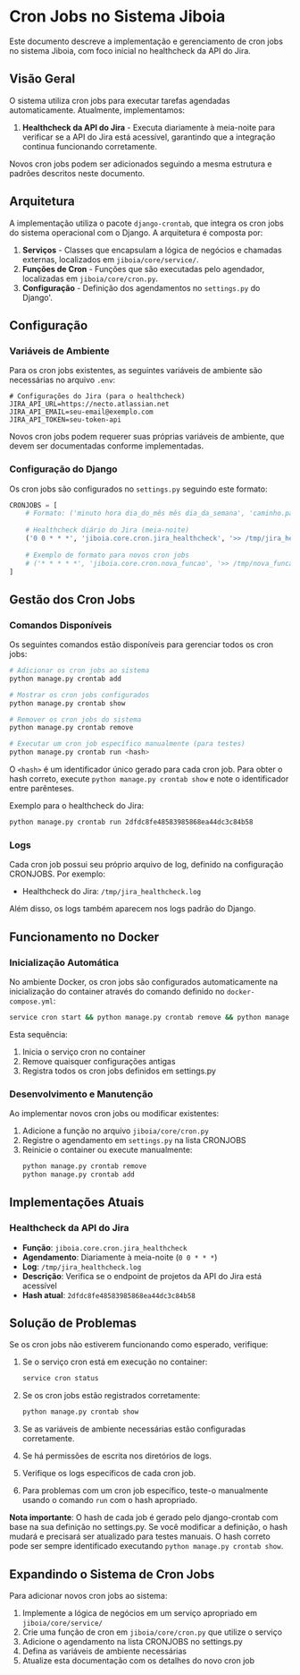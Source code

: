 # Cron Jobs no Sistema Jiboia

Este documento descreve a implementação e gerenciamento de cron jobs no sistema Jiboia, com foco inicial no healthcheck da API do Jira.

## Visão Geral

O sistema utiliza cron jobs para executar tarefas agendadas automaticamente. Atualmente, implementamos:

1. **Healthcheck da API do Jira** - Executa diariamente à meia-noite para verificar se a API do Jira está acessível, garantindo que a integração continua funcionando corretamente.

Novos cron jobs podem ser adicionados seguindo a mesma estrutura e padrões descritos neste documento.

## Arquitetura

A implementação utiliza o pacote `django-crontab`, que integra os cron jobs do sistema operacional com o Django. A arquitetura é composta por:

1. **Serviços** - Classes que encapsulam a lógica de negócios e chamadas externas, localizados em `jiboia/core/service/`.
2. **Funções de Cron** - Funções que são executadas pelo agendador, localizadas em `jiboia/core/cron.py`.
3. **Configuração** - Definição dos agendamentos no `settings.py` do Django'.

## Configuração

### Variáveis de Ambiente

Para os cron jobs existentes, as seguintes variáveis de ambiente são necessárias no arquivo `.env`:

```
# Configurações do Jira (para o healthcheck)
JIRA_API_URL=https://necto.atlassian.net
JIRA_API_EMAIL=seu-email@exemplo.com
JIRA_API_TOKEN=seu-token-api
```

Novos cron jobs podem requerer suas próprias variáveis de ambiente, que devem ser documentadas conforme implementadas.

### Configuração do Django

Os cron jobs são configurados no `settings.py` seguindo este formato:

```python
CRONJOBS = [
    # Formato: ('minuto hora dia_do_mês mês dia_da_semana', 'caminho.para.função', '>> /caminho/para/log 2>&1')
    
    # Healthcheck diário do Jira (meia-noite)
    ('0 0 * * *', 'jiboia.core.cron.jira_healthcheck', '>> /tmp/jira_healthcheck.log 2>&1'),
    
    # Exemplo de formato para novos cron jobs
    # ('* * * * *', 'jiboia.core.cron.nova_funcao', '>> /tmp/nova_funcao.log 2>&1'),
]
```

## Gestão dos Cron Jobs

### Comandos Disponíveis

Os seguintes comandos estão disponíveis para gerenciar todos os cron jobs:

```bash
# Adicionar os cron jobs ao sistema
python manage.py crontab add

# Mostrar os cron jobs configurados
python manage.py crontab show

# Remover os cron jobs do sistema
python manage.py crontab remove

# Executar um cron job específico manualmente (para testes)
python manage.py crontab run <hash>
```

O `<hash>` é um identificador único gerado para cada cron job. Para obter o hash correto, execute `python manage.py crontab show` e note o identificador entre parênteses.

Exemplo para o healthcheck do Jira:
```bash
python manage.py crontab run 2dfdc8fe48583985868ea44dc3c84b58
```

### Logs

Cada cron job possui seu próprio arquivo de log, definido na configuração CRONJOBS. Por exemplo:
- Healthcheck do Jira: `/tmp/jira_healthcheck.log`

Além disso, os logs também aparecem nos logs padrão do Django.

## Funcionamento no Docker

### Inicialização Automática

No ambiente Docker, os cron jobs são configurados automaticamente na inicialização do container através do comando definido no `docker-compose.yml`:

```bash
service cron start && python manage.py crontab remove && python manage.py crontab add
```

Esta sequência:
1. Inicia o serviço cron no container
2. Remove quaisquer configurações antigas
3. Registra todos os cron jobs definidos em settings.py

### Desenvolvimento e Manutenção

Ao implementar novos cron jobs ou modificar existentes:

1. Adicione a função no arquivo `jiboia/core/cron.py`
2. Registre o agendamento em `settings.py` na lista CRONJOBS
3. Reinicie o container ou execute manualmente:
   ```bash
   python manage.py crontab remove
   python manage.py crontab add
   ```

## Implementações Atuais

### Healthcheck da API do Jira

- **Função**: `jiboia.core.cron.jira_healthcheck`
- **Agendamento**: Diariamente à meia-noite (`0 0 * * *`)
- **Log**: `/tmp/jira_healthcheck.log`
- **Descrição**: Verifica se o endpoint de projetos da API do Jira está acessível
- **Hash atual**: `2dfdc8fe48583985868ea44dc3c84b58`

## Solução de Problemas

Se os cron jobs não estiverem funcionando como esperado, verifique:

1. Se o serviço cron está em execução no container:
   ```bash
   service cron status
   ```

2. Se os cron jobs estão registrados corretamente:
   ```bash
   python manage.py crontab show
   ```

3. Se as variáveis de ambiente necessárias estão configuradas corretamente.

4. Se há permissões de escrita nos diretórios de logs.

5. Verifique os logs específicos de cada cron job.

6. Para problemas com um cron job específico, teste-o manualmente usando o comando `run` com o hash apropriado.

**Nota importante**: O hash de cada job é gerado pelo django-crontab com base na sua definição no settings.py. Se você modificar a definição, o hash mudará e precisará ser atualizado para testes manuais. O hash correto pode ser sempre identificado executando `python manage.py crontab show`.

## Expandindo o Sistema de Cron Jobs

Para adicionar novos cron jobs ao sistema:

1. Implemente a lógica de negócios em um serviço apropriado em `jiboia/core/service/`
2. Crie uma função de cron em `jiboia/core/cron.py` que utilize o serviço
3. Adicione o agendamento na lista CRONJOBS no settings.py
4. Defina as variáveis de ambiente necessárias
5. Atualize esta documentação com os detalhes do novo cron job